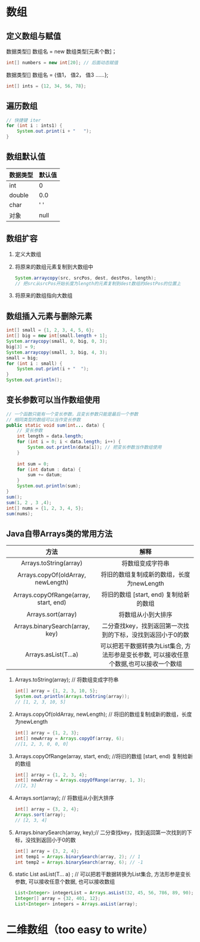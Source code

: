 # 数组

## 定义数组与赋值

数据类型[] 数组名 = new 数组类型[元素个数]；

```java
int[] numbers = new int[20]; // 后面动态赋值
```

数据类型[] 数组名 = {值1， 值2， 值3 ......};

```java
int[] ints = {12, 34, 56, 78};
```

## 遍历数组

```java
// 快捷键 iter
for (int i : ints1) {  
    System.out.print(i + "   ");
}
```

## 数组默认值

| 数据类型 | 默认值 |
| -------- | ------ |
| int      | 0      |
| double   | 0.0    |
| char     | ' '    |
| 对象     | null   |

## 数组扩容

1. 定义大数组

2. 将原来的数组元素复制到大数组中

   ```java
   System.arraycopy(src, srcPos, dest, destPos, length);
   // 把src从srcPos开始长度为length的元素复制到dest数组的destPos的位置上
   ```

3. 将原来的数组指向大数组

## 数组插入元素与删除元素

```java
int[] small = {1, 2, 3, 4, 5, 6};
int[] big = new int[small.length + 1];
System.arraycopy(small, 0, big, 0, 3);
big[3] = 9;
System.arraycopy(small, 3, big, 4, 3);
small = big;
for (int i : small) {
    System.out.print(i + "  ");
}
System.out.println();
```

## 变长参数可以当作数组使用

```java
// 一个函数只能有一个变长参数，且变长参数只能是最后一个参数
// 相同类型的数组可以当作变长参数
public static void sum(int... data) {
    // 变长参数
    int length = data.length;
    for (int i = 0; i < data.length; i++) {
        System.out.println(data[i]); // 把变长参数当作数组使用
    }
    
    int sum = 0;
    for (int datum : data) {
        sum += datum;
    }
    System.out.println(sum);
}
sum();
sum(1, 2 , 3 ,4);
int[] nums = {1, 2, 3, 4, 5};
sum(nums);
```

## Java自带Arrays类的常用方法

|                 方法                  |                             解释                             |
| :-----------------------------------: | :----------------------------------------------------------: |
|        Arrays.toString(array)         |                       将数组变成字符串                       |
|  Arrays.copyOf(oldArray, newLength)   |          将旧的数组复制成新的数组，长度为newLength           |
| Arrays.copyOfRange(array, start, end) |            将旧的数组 [start, end) 复制给新的数组            |
|          Arrays.sort(array)           |                      将数组从小到大排序                      |
|    Arrays.binarySearch(array, key)    |  二分查找key，找到返回第一次找到的下标，没找到返回小于0的数  |
|         Arrays.asList(T...a)          | 可以把若干数据转换为List集合, 方法形参是变长参数, 可以接收任意个数据,也可以接收一个数组 |



1. Arrays.toString(array); // 将数组变成字符串

   ```java
   int[] array = {1, 2, 3, 10, 5};
   System.out.println(Arrays.toString(array));
   // [1, 2, 3, 10, 5]
   ```

   

2. Arrays.copyOf(oldArray, newLength); // 将旧的数组复制成新的数组，长度为newLength

   ```java
   int[] array = {1, 2, 3};
   int[] newArray = Arrays.copyOf(array, 6);
   //[1, 2, 3, 0, 0, 0]
   ```

   

3. Arrays.copyOfRange(array, start, end); //将旧的数组 [start, end) 复制给新的数组

   ```java
   int[] array = {1, 2, 3, 4};
   int[] newArray = Arrays.copyOfRange(array, 1, 3);
   //[2, 3]
   ```

   

4. Arrays.sort(array); // 将数组从小到大排序

   ```java
   int[] array = {3, 2, 4};
   Arrays.sort(array);
   // [2, 3, 4]
   ```

   

5. Arrays.binarySearch(array, key);// 二分查找key，找到返回第一次找到的下标，没找到返回小于0的数

   ```java
   int[] array = {3, 2, 4};
   int temp1 = Arrays.binarySearch(array, 2); // 1
   int temp2 = Arrays.binarySearch(array, 6); // -1
   ```


6. static <T> List<T> asList(T... a) ; // 可以把若干数据转换为List集合, 方法形参是变长参数, 可以接收任意个数据, 也可以接收数组

   ```java
   List<Integer> integerList = Arrays.asList(32, 45, 56, 786, 89, 90);
   Integer[] array = {32, 401, 12};
   List<Integer> integers = Arrays.asList(array);
   ```

   

# 二维数组（too easy to write）
